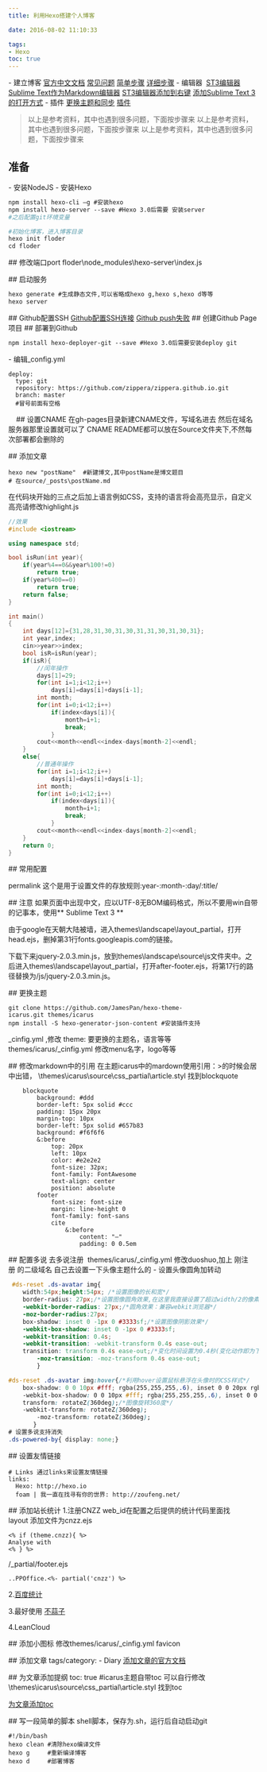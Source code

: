 ```yaml
---
title: 利用Hexo搭建个人博客

date: 2016-08-02 11:10:33 

tags:
- Hexo
toc: true
---
```




- 建立博客
[官方中文文档](https://hexo.io/zh-cn/docs/)
[常见问题](http://blog.csdn.net/wx_962464/article/details/44786929)
[简单步骤](http://www.zipperary.com/2013/05/28/hexo-guide-2/)
[详细步骤](http://blog.fens.me/hexo-blog-github/)
- 编辑器 
[ST3编辑器](http://jingyan.baidu.com/article/d169e186553155436711d846.html)
[Sublime Text作为Markdown编辑器](http://www.cnblogs.com/IPrograming/p/Sublime-markdown-editor.html)
[ST3编辑器添加到右键](http://blog.gt520.com/comt/152.html)
[添加Sublime Text 3的打开方式](http://jingyan.baidu.com/article/cdddd41c68c32753ca00e157.html)
- 插件
[更换主题和同步](https://zhuanlan.zhihu.com/p/20583019)
[插件](http://www.jianshu.com/p/3e341d86acd2)





>以上是参考资料，其中也遇到很多问题，下面按步骤来 以上是参考资料，其中也遇到很多问题，下面按步骤来 以上是参考资料，其中也遇到很多问题，下面按步骤来

## 准备
- 安装NodeJS
- 安装Hexo


```Bash
npm install hexo-cli –g #安装hexo
npm install hexo-server --save #Hexo 3.0后需要 安装server
#之后配置git环境变量

#初始化博客，进入博客目录
hexo init floder 
cd floder
```


## 修改端口port
floder\node_modules\hexo-server\index.js

## 启动服务
```Bash
hexo generate #生成静态文件,可以省略成hexo g,hexo s,hexo d等等
hexo server
```

## Github配置SSH
[Github配置SSH连接](http://jingyan.baidu.com/article/a65957f4e91ccf24e77f9b11.html)
[Github push失败](http://www.oschina.net/question/780536_121856)
## 创建Github Page项目
## 部署到Github
```Bash
npm install hexo-deployer-git --save #Hexo 3.0后需要安装deploy git
```

- 编辑_config.yml
```
deploy:
  type: git
  repository: https://github.com/zippera/zippera.github.io.git
  branch: master
  #冒号前面有空格
```
 
 
## 设置CNAME
在gh-pages目录新建CNAME文件，写域名进去
然后在域名服务器那里设置就可以了
CNAME README都可以放在Source文件夹下,不然每次部署都会删除的



## 添加文章
```
hexo new "postName"  #新建博文,其中postName是博文题目
# 在source/_posts\postName.md
```



在代码块开始的三点之后加上语言例如CSS，支持的语言将会高亮显示，自定义高亮请修改highlight.js
```C++
//效果
#include <iostream>

using namespace std;

bool isRun(int year){
    if(year%4==0&&year%100!=0)
        return true;
    if(year%400==0)
        return true;
    return false;
}

int main()
{
    int days[12]={31,28,31,30,31,30,31,31,30,31,30,31};
    int year,index;
    cin>>year>>index;
    bool isR=isRun(year);
    if(isR){
        //闰年操作
        days[1]=29;
        for(int i=1;i<12;i++)
            days[i]=days[i]+days[i-1];
        int month;
        for(int i=0;i<12;i++)
            if(index<days[i]){
                month=i+1;
                break;
            }
        cout<<month<<endl<<index-days[month-2]<<endl;
    }
    else{
        //普通年操作
        for(int i=1;i<12;i++)
            days[i]=days[i]+days[i-1];
        int month;
        for(int i=0;i<12;i++)
            if(index<days[i]){
                month=i+1;
                break;
            }
        cout<<month<<endl<<index-days[month-2]<<endl;
    }
    return 0;
}

```


## 常用配置

permalink 这个是用于设置文件的存放规则:year-:month-:day/:title/ 


## 注意
如果页面中出现中文，应以UTF-8无BOM编码格式，所以不要用win自带的记事本，使用** Sublime Text 3 **

由于google在天朝大陆被墙，进入themes\landscape\layout\_partial，打开head.ejs，删掉第31行fonts.googleapis.com的链接。

下载下来jquery-2.0.3.min.js，放到themes\landscape\source\js文件夹中。之后进入themes\landscape\layout\_partial，打开after-footer.ejs，将第17行的路径替换为/js/jquery-2.0.3.min.js。


## 更换主题
```
git clone https://github.com/JamesPan/hexo-theme-icarus.git themes/icarus
npm install -S hexo-generator-json-content #安装插件支持
```
_cinfig.yml ,修改 theme: 要更换的主题名，语言等等
themes/icarus/_cinfig.yml 修改menu名字，logo等等

## 修改markdown中的引用
在主题icarus中的mardown使用引用：>的时候会居中出错，
\themes\icarus\source\css\_partial\article.styl 找到blockquote

```
    blockquote
        background: #ddd
        border-left: 5px solid #ccc
        padding: 15px 20px
        margin-top: 10px
        border-left: 5px solid #657b83
        background: #f6f6f6
        &:before
            top: 20px
            left: 10px
            color: #e2e2e2
            font-size: 32px;
            font-family: FontAwesome
            text-align: center
            position: absolute
        footer
            font-size: font-size
            margin: line-height 0
            font-family: font-sans
            cite
                &:before
                    content: "—"
                    padding: 0 0.5em
```


## 配置多说
去多说注册 
themes/icarus/_cinfig.yml 修改duoshuo,加上 刚注册 的二级域名
自己去设置一下头像主题什么的
- 设置头像圆角加转动
```CSS
 #ds-reset .ds-avatar img{
    width:54px;height:54px; /*设置图像的长和宽*/
    border-radius: 27px;/*设置图像圆角效果,在这里我直接设置了超过width/2的像素，即为圆形了*/
    -webkit-border-radius: 27px;/*圆角效果：兼容webkit浏览器*/
    -moz-border-radius:27px;
    box-shadow: inset 0 -1px 0 #3333sf;/*设置图像阴影效果*/
    -webkit-box-shadow: inset 0 -1px 0 #3333sf;
    -webkit-transition: 0.4s;   
    -webkit-transition: -webkit-transform 0.4s ease-out;
    transition: transform 0.4s ease-out;/*变化时间设置为0.4秒(变化动作即为下面的图像旋转360读）*/
        -moz-transition: -moz-transform 0.4s ease-out;
        }

#ds-reset .ds-avatar img:hover{/*利用hover设置鼠标悬浮在头像时的CSS样式*/
    box-shadow: 0 0 10px #fff; rgba(255,255,255,.6), inset 0 0 20px rgba(255,255,255,1);
    -webkit-box-shadow: 0 0 10px #fff; rgba(255,255,255,.6), inset 0 0 20px rgba(255,255,255,1);
    transform: rotateZ(360deg);/*图像旋转360度*/
    -webkit-transform: rotateZ(360deg);
        -moz-transform: rotateZ(360deg);
       }
# 设置多说支持消失
.ds-powered-by{ display: none;}
```

## 设置友情链接
```
# Links 通过links来设置友情链接
links:
  Hexo: http://hexo.io
  foam | 我一直在找寻有你的世界: http://zoufeng.net/
```


## 添加站长统计
1.注册CNZZ
web_id在配置之后提供的统计代码里面找
layout 添加文件为cnzz.ejs

```
<% if (theme.cnzz){ %>
Analyse with 
<% } %>
```
/_partial/footer.ejs
```
..PPOffice.<%- partial('cnzz') %>
```

2.[百度统计](http://blog.csdn.net/smallcheric/article/details/51049695)



3.最好使用 [不蒜子](http://ibruce.info/2015/04/04/busuanzi/)




4.LeanCloud

## 添加小图标
修改themes/icarus/_cinfig.yml favicon

## 添加文章
tags/category:
- Diary
[添加文章的官方文档](https://hexo.io/zh-cn/docs/front-matter.html)


## 为文章添加提纲
toc: true #icarus主题自带toc
可以自行修改\themes\icarus\source\css\_partial\article.styl 找到toc

[为文章添加toc](http://kuangqi.me/tricks/enable-table-of-contents-on-hexo/#淇敼Landscape涓婚鐨別js)




## 写一段简单的脚本
shell脚本，保存为.sh，运行后自动启动git
```
#!/bin/bash 
hexo clean #清除hexo编译文件
hexo g     #重新编译博客
hexo d     #部署博客
```
